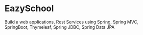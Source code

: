 # EazySchool
Build a web applications, Rest Services using Spring, Spring MVC, SpringBoot, Thymeleaf, Spring JDBC, Spring Data JPA
